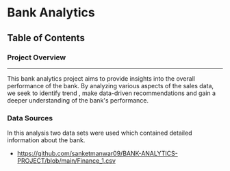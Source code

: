 # Bank Analytics 

## Table of Contents

### Project Overview
---

This bank analytics project aims to provide insights into the overall performance of the bank. By analyzing various aspects of the sales data, we seek to identify trend , make data-driven recommendations and gain a deeper understanding of the bank's performance.


### Data Sources

In this analysis two data sets were used which contained detailed information about the bank.
- https://github.com/sanketmanwar09/BANK-ANALYTICS-PROJECT/blob/main/Finance_1.csv
